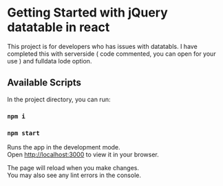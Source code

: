 # Getting Started with jQuery datatable in react

This project is for developers who has issues with datatabls. I have completed this with serverside ( code commented, you can open for your use ) and fulldata lode option.

## Available Scripts

In the project directory, you can run:

### `npm i`
### `npm start`

Runs the app in the development mode.\
Open [http://localhost:3000](http://localhost:3000) to view it in your browser.

The page will reload when you make changes.\
You may also see any lint errors in the console.
